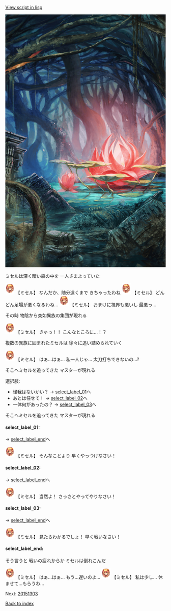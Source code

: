 [View script in lisp](../scripts/20151302.txt)

![bog.png](../images/backgrounds/bog.png)

ミセルは深く暗い森の中を
一人さまよっていた

<img src="../images/units/201511.png" alt="201511.png" height="34"/>
【ミセル】
なんだか、随分遠くまで
きちゃったわね

<img src="../images/units/201511.png" alt="201511.png" height="34"/>
【ミセル】
どんどん足場が悪くなるわね…

<img src="../images/units/201511.png" alt="201511.png" height="34"/>
【ミセル】
おまけに視界も悪いし
最悪っ…

その時
物陰から突如異族の集団が現れる

<img src="../images/units/201511.png" alt="201511.png" height="34"/>
【ミセル】
きゃっ！！
こんなところに…！？

複数の異族に囲まれたミセルは
徐々に追い詰められていく

<img src="../images/units/201511.png" alt="201511.png" height="34"/>
【ミセル】
はぁ…はぁ…
私一人じゃ…
太刀打ちできないの…?

そこへミセルを追ってきた
マスターが現れる

選択肢:
- 怪我はないかい？ → [select_label_01](#select_label_01)へ
- あとは任せて！ → [select_label_02](#select_label_02)へ
- 一体何があったの？ → [select_label_03](#select_label_03)へ

そこへミセルを追ってきた
マスターが現れる

#### select_label_01:
 → [select_label_end](#select_label_end)へ

<img src="../images/units/201511.png" alt="201511.png" height="34"/>
【ミセル】
そんなことより
早くやっつけなさい！

#### select_label_02:
 → [select_label_end](#select_label_end)へ

<img src="../images/units/201511.png" alt="201511.png" height="34"/>
【ミセル】
当然よ！
さっさとやってやりなさい！

#### select_label_03:
 → [select_label_end](#select_label_end)へ

<img src="../images/units/201511.png" alt="201511.png" height="34"/>
【ミセル】
見たらわかるでしょ！
早く戦いなさい！

#### select_label_end:

そう言うと
戦いの疲れからか
ミセルは倒れこんだ

<img src="../images/units/201511.png" alt="201511.png" height="34"/>
【ミセル】
はぁ…はぁ…
もう…遅いのよ…

<img src="../images/units/201511.png" alt="201511.png" height="34"/>
【ミセル】
私は少し…
休ませて…もらうわ…

Next: [20151303](20151303.md)

[Back to index](index.md)

